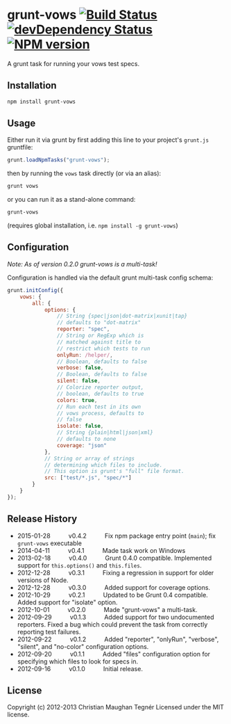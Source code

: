 grunt-vows [![Build Status](https://secure.travis-ci.org/CMTegner/grunt-vows.svg)](http://travis-ci.org/CMTegner/grunt-vows) [![devDependency Status](https://david-dm.org/CMTegner/grunt-vows/dev-status.svg)](https://david-dm.org/CMTegner/grunt-vows#info=devDependencies) [![NPM version](https://badge.fury.io/js/grunt-vows.svg)](https://npmjs.org/package/grunt-vows)
==========
A grunt task for running your vows test specs.

Installation
------------

```sh
npm install grunt-vows
```

Usage
-----
Either run it via grunt by first adding this line to your project's `grunt.js` gruntfile:

```js
grunt.loadNpmTasks("grunt-vows");
```

then by running the `vows` task directly (or via an alias):

```sh
grunt vows
```

or you can run it as a stand-alone command:

```sh
grunt-vows
```

(requires global installation, i.e. `npm install -g grunt-vows`)

Configuration
-------------
*Note: As of version 0.2.0 grunt-vows is a multi-task!*

Configuration is handled via the default grunt multi-task config schema:

```js
grunt.initConfig({
    vows: {
        all: {
            options: {
                // String {spec|json|dot-matrix|xunit|tap}
                // defaults to "dot-matrix"
                reporter: "spec",
                // String or RegExp which is
                // matched against title to
                // restrict which tests to run
                onlyRun: /helper/,
                // Boolean, defaults to false
                verbose: false,
                // Boolean, defaults to false
                silent: false,
                // Colorize reporter output,
                // boolean, defaults to true
                colors: true,
                // Run each test in its own
                // vows process, defaults to
                // false
                isolate: false,
                // String {plain|html|json|xml}
                // defaults to none
                coverage: "json"
            },
            // String or array of strings
            // determining which files to include.
            // This option is grunt's "full" file format.
            src: ["test/*.js", "spec/*"]
        }
    }
});
```


Release History
---------------
* 2015-01-28   v0.4.2   Fix npm package entry point (`main`); fix `grunt-vows` executable
* 2014-04-11   v0.4.1   Made task work on Windows
* 2013-02-18   v0.4.0   Grunt 0.4.0 compatible. Implemented support for `this.options()` and `this.files`.
* 2012-12-28   v0.3.1   Fixing a regression in support for older versions of Node.
* 2012-12-28   v0.3.0   Added support for coverage options.
* 2012-10-29   v0.2.1   Updated to be Grunt 0.4 compatible. Added support for "isolate" option.
* 2012-10-01   v0.2.0   Made "grunt-vows" a multi-task.
* 2012-09-29   v0.1.3   Added support for two undocumented reporters. Fixed a bug which could prevent the task from correctly reporting test failures.
* 2012-09-22   v0.1.2   Added "reporter", "onlyRun", "verbose", "silent", and "no-color" configuration options.
* 2012-09-20   v0.1.1   Added "files" configuration option for specifying which files to look for specs in.
* 2012-09-16   v0.1.0   Initial release.

License
-------
Copyright (c) 2012-2013 Christian Maughan Tegnér
Licensed under the MIT license.
